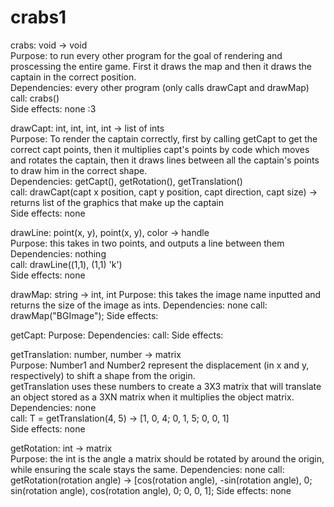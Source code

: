# crabs1

crabs: void -> void <br>
Purpose: to run every other program for the goal of rendering and proscessing the entire game. First it draws the map and then it draws the captain in the correct position. <br>
Dependencies: every other program (only calls drawCapt and drawMap) <br>
call: crabs() <br>
Side effects: none :3 <br>

drawCapt: int, int, int, int -> list of ints <br>
Purpose: To render the captain correctly, first by calling getCapt to get the correct capt points, then it multiplies capt's points by code which moves and rotates the captain, then it draws lines between all the captain's points to draw him in the correct shape. <br>
Dependencies: getCapt(), getRotation(), getTranslation() <br>
call: drawCapt(capt x position, capt y position, capt direction, capt size) -> returns list of the graphics that make up the captain <br>
Side effects: none <br>

drawLine: point(x, y), point(x, y), color -> handle <br>
Purpose: this takes in two points, and outputs a line between them <br>
Dependencies: nothing <br>
call: drawLine((1,1), (1,1) 'k') <br>
Side effects: none <br>

drawMap: string -> int, int
Purpose: this takes the image name inputted and returns the size of the image as ints.
Dependencies: none
call: drawMap("BGImage");
Side effects: 

getCapt: 
Purpose: 
Dependencies: 
call: 
Side effects: 

getTranslation: number, number -> matrix <br>
Purpose: Number1 and Number2 represent the displacement (in x and y, respectively) to shift a shape from the origin. <br>
getTranslation uses these numbers to create a 3X3 matrix that will translate an object stored as a 3XN matrix when it multiplies the object matrix. <br>
Dependencies: none <br>
call: T = getTranslation(4, 5) -> [1, 0, 4; 0, 1, 5; 0, 0, 1] <br>
Side effects: none <br>

getRotation: int -> matrix <br>
Purpose: the int is the angle a matrix should be rotated by around the origin, while ensuring the scale stays the same.
Dependencies: none
call: getRotation(rotation angle) -> [cos(rotation angle), -sin(rotation angle), 0; sin(rotation angle), cos(rotation angle), 0; 0, 0, 1];
Side effects: none


